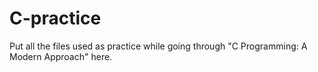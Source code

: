 # C-practice
Put all the files used as practice while going through "C Programming: A Modern Approach" here.
